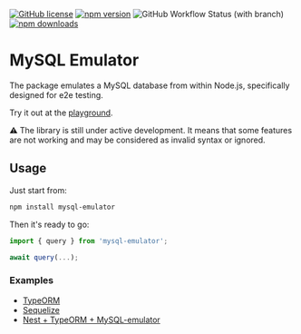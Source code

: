 [![GitHub license](https://img.shields.io/badge/license-MIT-blue.svg?style=flat-square)](https://github.com/i-van/mysql-emulator/blob/main/LICENSE)
[![npm version](https://img.shields.io/npm/v/mysql-emulator.svg?style=flat-square)](https://www.npmjs.com/package/mysql-emulator)
![GitHub Workflow Status (with branch)](https://img.shields.io/github/actions/workflow/status/i-van/mysql-emulator/main.yml?style=flat-square)
[![npm downloads](https://img.shields.io/npm/dm/mysql-emulator.svg?style=flat-square)](https://www.npmjs.com/package/mysql-emulator)

# MySQL Emulator

The package emulates a MySQL database from within Node.js, specifically designed for e2e testing.

Try it out at the [playground](https://i-van.github.io/mysql-emulator/).

⚠ The library is still under active development.
It means that some features are not working and may be considered as invalid syntax or ignored.

## Usage

Just start from:
```bash
npm install mysql-emulator
```

Then it's ready to go:
```javascript
import { query } from 'mysql-emulator';

await query(...);
```

### Examples
- [TypeORM](https://github.com/i-van/mysql-emulator/blob/main/examples/typeorm/basic.ts)
- [Sequelize](https://github.com/i-van/mysql-emulator/blob/main/examples/sequelize/basic.ts)
- [Nest + TypeORM + MySQL-emulator](https://github.com/i-van/nest-typeorm-example/blob/main/test/user.e2e-spec.ts)
